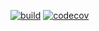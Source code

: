 [![build](https://github.com/claudiom248/ContinuousIntegration/actions/workflows/ci.yml/badge.svg)](https://github.com/claudiom248/ContinuousIntegration/actions/workflows/ci.yml)
[![codecov](https://codecov.io/gh/claudiom248/ContinuousIntegration/branch/main/graph/badge.svg?token=ICEKAH7CW3)](https://codecov.io/gh/claudiom248/ContinuousIntegration)
